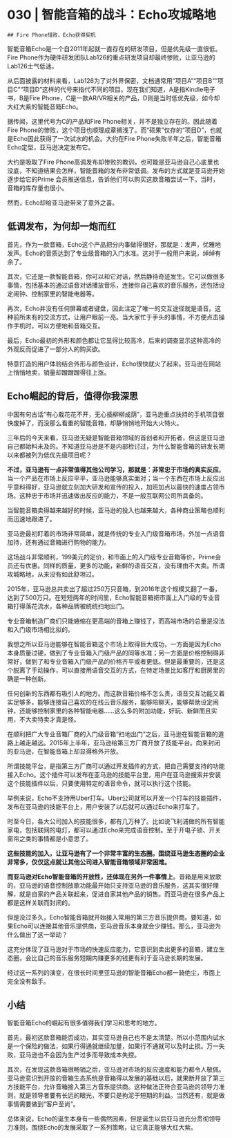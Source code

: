 # 030 | 智能音箱的战斗：Echo攻城略地

    ## Fire Phone惜败，Echo获得契机

智能音箱Echo是一个自2011年起就一直存在的研发项目，但是优先级一直很低。Fire Phone作为硬件研发团队Lab126的重点研发项目却最终惨败，让亚马逊的Lab126士气低迷。

从后面披露的材料来看，Lab126为了对外界保密，文档通常用“项目A”“项目B”“项目C”“项目D”这样的代号来指代不同的项目。现在我们知道，A是指Kindle电子书，B是Fire Phone，C是一款AR/VR相关的产品，D则是当时低优先级，如今却大红大紫的智能音箱Echo。

据传闻，这里代号为C的产品和Fire Phone相关，并不是独立存在的。因此随着Fire Phone的惨败，这个项目也顺理成章搁浅了。而“硕果”仅存的“项目D”，也就是Echo因此获得了一次试水的机会。大约在Fire Phone失败半年之后，智能音箱Echo定型，亚马逊决定发布它。

大约是吸取了Fire Phone高调发布却惨败的教训，也可能是亚马逊自己心底里也没底，不知道结果会怎样，智能音箱的发布非常低调。发布的方式就是亚马逊开始逐步给它的Prime 会员推送信息，告诉他们可以购买这款音箱尝试一下。当时，音箱的库存量也很小。

然而，Echo却给亚马逊带来了意外之喜。

## 低调发布，为何却一炮而红

首先，作为一款音箱，Echo这个产品把分内事做得很好，那就是：发声，优雅地发声。Echo的音质达到了专业级音箱的入门水准。这对于一般用户来说，绰绰有余了。

其次，它还是一款智能音箱，你可以和它对话，然后静待奇迹发生。它可以做很多事情，包括基本的通过语音对话播放音乐，连接你自己喜欢的音乐服务，还包括设定闹钟、控制家里的智能电器等。

再次，Echo并没有任何屏幕或者键盘，因此注定了唯一的交互途径就是语音。这种前所未有的交流方式，让用户眼前一亮。当大家忙于手头的事情，不方便点击操作手机时，可以方便地和音箱交互。

最后，Echo最初的外形和颜色都让它显得比较高冷，后来的调查显示这种高冷的外观反而促进了一部分人的购买欲。

特意打造的用户体验结合外形与颜色设计，Echo很快就火了起来。亚马逊在网站上悄悄地卖，销量却蹭蹭蹭得往上涨。

## Echo崛起的背后，值得你我深思

中国有句古话“有心栽花花不开，无心插柳柳成荫”，亚马逊重点扶持的手机项目很快废掉了，而没那么看重的智能音箱，却静悄悄地开始大火特火。

三年后的今天来看，亚马逊无疑是智能音箱领域的首创者和开拓者，但这是亚马逊自己都始料未及的。不知道亚马逊是不是内部检讨过，为什么智能音箱的研发长期以来都被列为低优先级项目呢？

**不过，亚马逊有一点非常值得其他公司学习，那就是：非常忠于市场的真实反应**。当一个产品在市场上反应平平，亚马逊能够真实面对；当一个东西在市场上反应出乎意料得好，亚马逊就立刻加大研发和宣传的投入，加班加点以最快的速度占领市场。这种忠于市场并迅速做出反应的能力，不是一般互联网公司所具备的。

当智能音箱卖得越来越好的时候，亚马逊的投入也越来越大，各种商业策略也顺利而迅速地跟进了。

亚马逊最初盯着的市场非常简单，就是传统的专业入门级音箱市场，外加一点语音加持，还有通过音箱进行购物的能力。

这场战斗非常顺利，199美元的定价，和市面上的入门级专业音箱等价，Prime会员还有优惠。同样的质量，更多的功能，新鲜的语音交互，没有理由不大卖。所谓攻城略地，从来没有如此舒坦过。

2015年，亚马逊总共卖出了超过250万只音箱，到2016年这个规模又翻了一番，达到了500万只。在短短两年的时间里，Echo智能音箱把市面上入门级的专业音箱打得落花流水，各种品牌被统统扫地出门。

专业音箱制造厂商们只能蜷缩在更高端的音箱上赚钱了，而高端市场的总量是没法和入门级市场相比拟的。

我想之所以亚马逊能够在智能音箱这个市场上取得巨大成功，一方面是因为Echo本身质量过硬，做到了专业音箱入门级产品的同等水准；另一方面是价格控制得非常好，做到了和专业音箱入门级产品的价格齐平或者更低。但是最重要的，还是这个脱离了手动操作，可以直接用语音交互的方式，在特定场景比如客厅和厨房里的确是一种创新。

任何创新的东西都有吸引人的地方。而这款音箱价格不怎么贵，语音交互功能又着实足够多，能够连接自己喜欢的在线云音乐服务，能够陪聊天，能够帮助设定闹钟，还能够控制家里的各种智能电器……这么多的附加功能，好玩、新鲜而且实用，不大卖特卖才真是怪。

在顺利把广大专业音箱厂商的入门级音箱“扫地出门”之后，亚马逊在智能音箱的道路上越走越远。2015年上半年，亚马逊给第三方厂商开放了技能平台。向来封闭的亚马逊，在智能音箱上却显得格外开放。

所谓技能平台，是指第三方厂商可以通过开发插件的方式，把自己需要支持的功能接入Echo。这个插件可以发布在亚马逊的技能平台里，用户在亚马逊搜索并安装这个技能插件以后，只要使用特定的语音命令，就可以执行这个技能。

举例来说，Echo不支持用Uber打车。Uber公司就可以开发一个打车的技能插件，发布在亚马逊的技能平台上，用户安装了以后就可以通过Echo来打车了。

时至今日，各大公司加入的技能很多，都有几万种了。比如说飞利浦做的所有智能家电，包括联网的电灯，都可以通过Echo来完成语音控制。至于开电子锁、开关窗帘之类的事情都是小意思了。

**这些技能的加入，让亚马逊有了一个非常丰富的生态圈。围绕亚马逊生态圈的企业非常多，仅仅这点就让其他公司进入智能音箱领域非常困难。**

**而亚马逊对Echo智能音箱的开放性，还体现在另外一件事情上**。音箱是用来放歌的，亚马逊的语音控制放歌功能最开始只支持亚马逊的音乐服务，这其实很好理解，就是自家的产品关联起来，促进自家其他产品的销售。而亚马逊在很多产品上都是这样关联而封闭的。

但是没过多久，Echo智能音箱就开始接入常用的第三方音乐提供商。要知道，如果Echo可以连接其他音乐提供商，亚马逊音乐本身就会少赚钱。那么，亚马逊为什么做出了这一举动？

这充分体现了亚马逊对于市场的快速反应能力，它意识到卖出更多的音箱，建立生态圈，会比自己的音乐服务短期内赚更多的钱更有利于亚马逊长期的发展。

经过这一系列的演变，在很长时间里亚马逊的智能音箱Echo都一骑绝尘，市面上完全没有敌手。

## 小结

智能音箱Echo的崛起有很多值得我们学习和思考的地方。

首先，最初这款音箱能否成功，其实亚马逊自己也不是太清楚。所以小范围内试水是一个保险的做法，如果行得通就继续加量，如果行不通就可以及时止损。万一失败，亚马逊也不会因为生产过多而导致成本失控。

其次，在发现这款音箱很畅销之后，亚马逊对市场的反应速度和能力都令人敬佩。亚马逊意识到开放的音箱生态系统是音箱得以发展的基础以后，就果断开放了第三方技能平台，允许音箱接入第三方音乐提供商。这种做法正符合亚马逊的领导力准则，就是领导者要有长远的眼光，不要只是拘泥于短期的利益。当然还有，就是做事情需要做到“客户至尚”。

总体来说，Echo的诞生本身有一些偶然因素，但是诞生以后亚马逊充分贯彻领导力准则，围绕Echo的发展采取了一系列策略，让它真正能够大红大紫。
    